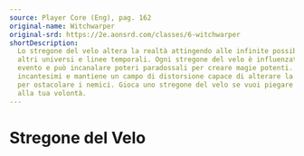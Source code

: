 ```yaml
---
source: Player Core (Eng), pag. 162
original-name: Witchwarper
original-srd: https://2e.aonsrd.com/classes/6-witchwarper
shortDescription:
  Lo stregone del velo altera la realtà attingendo alle infinite possibilità di
  altri universi e linee temporali. Ogni stregone del velo è influenzato da un
  evento e può incanalare poteri paradossali per creare magie potenti. Lancia
  incantesimi e mantiene un campo di distorsione capace di alterare la realtà
  per ostacolare i nemici. Gioca uno stregone del velo se vuoi piegare la realtà
  alla tua volontà.
---
```


# Stregone del Velo
